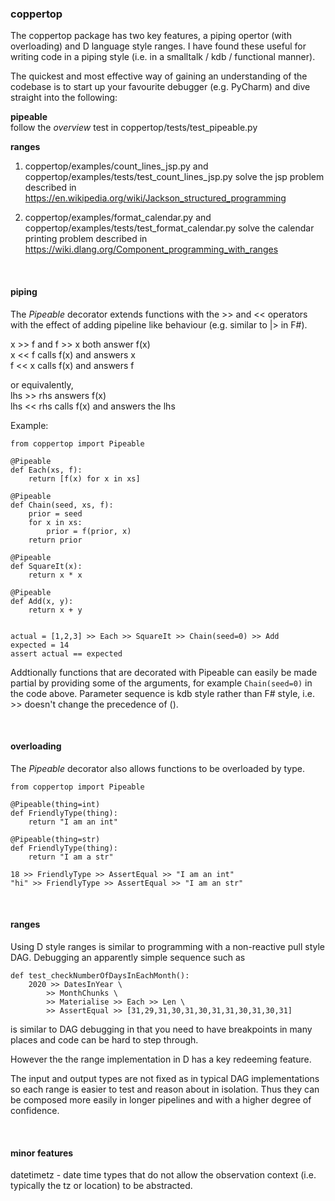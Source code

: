 ### coppertop

The coppertop package has two key features, a piping opertor (with overloading) and D 
language style ranges. I have found these useful for writing code in a piping style (i.e. 
in a smalltalk / kdb / functional manner).

The quickest and most effective way of gaining an understanding of the 
codebase is to start up your favourite debugger (e.g. PyCharm) and dive straight into
 the following:

**pipeable** \
follow the _overview_ test in coppertop/tests/test_pipeable.py

**ranges**
1. coppertop/examples/count_lines_jsp.py and coppertop/examples/tests/test_count_lines_jsp.py 
solve the jsp problem described in https://en.wikipedia.org/wiki/Jackson_structured_programming

2. coppertop/examples/format_calendar.py and coppertop/examples/tests/test_format_calendar.py
solve the calendar printing problem described in https://wiki.dlang.org/Component_programming_with_ranges


<br>

#### piping

The *Pipeable* decorator extends functions with the >> and << operators with the effect 
of adding pipeline like behaviour (e.g. similar to |> in F#).

x >> f   and   f >> x   both answer f(x)\
x << f   calls f(x) and answers x\
f << x   calls f(x) and answers f

or equivalently,\
lhs >> rhs   answers f(x)\
lhs << rhs   calls f(x) and answers the lhs

Example:

```
from coppertop import Pipeable

@Pipeable
def Each(xs, f):
    return [f(x) for x in xs]

@Pipeable
def Chain(seed, xs, f):
    prior = seed
    for x in xs:
        prior = f(prior, x)
    return prior

@Pipeable
def SquareIt(x):
    return x * x

@Pipeable
def Add(x, y):
    return x + y


actual = [1,2,3] >> Each >> SquareIt >> Chain(seed=0) >> Add
expected = 14
assert actual == expected
```

Addtionally functions that are decorated with Pipeable can easily be 
made partial by providing some of the arguments, for example 
`Chain(seed=0)` in the code above. Parameter sequence is kdb style 
rather than F# style, i.e. >> doesn't change the precedence of ().


<br>

#### overloading
The *Pipeable* decorator also allows functions to be overloaded by type.

```
from coppertop import Pipeable

@Pipeable(thing=int)
def FriendlyType(thing):
    return "I am an int"

@Pipeable(thing=str)
def FriendlyType(thing):
    return "I am a str"

18 >> FriendlyType >> AssertEqual >> "I am an int"
"hi" >> FriendlyType >> AssertEqual >> "I am an str"
```


<br>

#### ranges

Using D style ranges is similar to programming with a non-reactive 
pull style DAG.  Debugging an apparently simple sequence such as 

```
def test_checkNumberOfDaysInEachMonth():
    2020 >> DatesInYear \
        >> MonthChunks \
        >> Materialise >> Each >> Len \
        >> AssertEqual >> [31,29,31,30,31,30,31,31,30,31,30,31]
```

is similar to DAG debugging in that you need to have breakpoints in many places 
and code can be hard to step through. 

However the the range implementation in D has a key redeeming feature.

The input and output types are not fixed as in typical DAG implementations 
so each range is easier to test and reason about in isolation. Thus they can
be composed more easily in longer pipelines and with a higher degree of confidence.


<br>

#### minor features

datetimetz - date time types that do not allow the observation 
context (i.e. typically the tz or location) to be abstracted.



